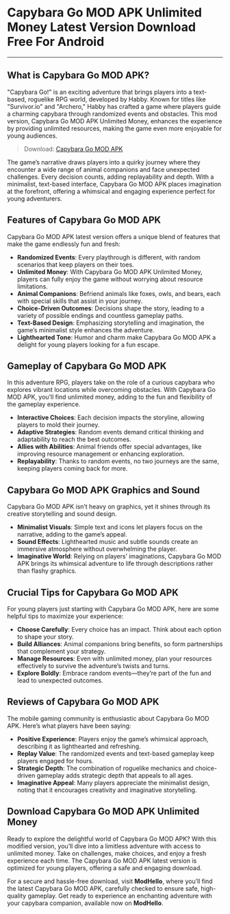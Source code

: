 # Capybara Go MOD APK Unlimited Money Latest Version Download Free For Android

---

## What is Capybara Go MOD APK?

"Capybara Go!" is an exciting adventure that brings players into a text-based, roguelike RPG world, developed by Habby. Known for titles like "Survivor.io" and "Archero," Habby has crafted a game where players guide a charming capybara through randomized events and obstacles. This mod version, Capybara Go MOD APK Unlimited Money, enhances the experience by providing unlimited resources, making the game even more enjoyable for young audiences.

>Download: [Capybara Go MOD APK](https://s.net.vn/H2f8)

The game’s narrative draws players into a quirky journey where they encounter a wide range of animal companions and face unexpected challenges. Every decision counts, adding replayability and depth. With a minimalist, text-based interface, Capybara Go MOD APK places imagination at the forefront, offering a whimsical and engaging experience perfect for young adventurers.

## Features of Capybara Go MOD APK

Capybara Go MOD APK latest version offers a unique blend of features that make the game endlessly fun and fresh:

- **Randomized Events**: Every playthrough is different, with random scenarios that keep players on their toes.
- **Unlimited Money**: With Capybara Go MOD APK Unlimited Money, players can fully enjoy the game without worrying about resource limitations.
- **Animal Companions**: Befriend animals like foxes, owls, and bears, each with special skills that assist in your journey.
- **Choice-Driven Outcomes**: Decisions shape the story, leading to a variety of possible endings and countless gameplay paths.
- **Text-Based Design**: Emphasizing storytelling and imagination, the game’s minimalist style enhances the adventure.
- **Lighthearted Tone**: Humor and charm make Capybara Go MOD APK a delight for young players looking for a fun escape.

## Gameplay of Capybara Go MOD APK

In this adventure RPG, players take on the role of a curious capybara who explores vibrant locations while overcoming obstacles. With Capybara Go MOD APK, you’ll find unlimited money, adding to the fun and flexibility of the gameplay experience.

- **Interactive Choices**: Each decision impacts the storyline, allowing players to mold their journey.
- **Adaptive Strategies**: Random events demand critical thinking and adaptability to reach the best outcomes.
- **Allies with Abilities**: Animal friends offer special advantages, like improving resource management or enhancing exploration.
- **Replayability**: Thanks to random events, no two journeys are the same, keeping players coming back for more.

## Capybara Go MOD APK Graphics and Sound

Capybara Go MOD APK isn’t heavy on graphics, yet it shines through its creative storytelling and sound design.

- **Minimalist Visuals**: Simple text and icons let players focus on the narrative, adding to the game’s appeal.
- **Sound Effects**: Lighthearted music and subtle sounds create an immersive atmosphere without overwhelming the player.
- **Imaginative World**: Relying on players’ imaginations, Capybara Go MOD APK brings its whimsical adventure to life through descriptions rather than flashy graphics.

## Crucial Tips for Capybara Go MOD APK

For young players just starting with Capybara Go MOD APK, here are some helpful tips to maximize your experience:

- **Choose Carefully**: Every choice has an impact. Think about each option to shape your story.
- **Build Alliances**: Animal companions bring benefits, so form partnerships that complement your strategy.
- **Manage Resources**: Even with unlimited money, plan your resources effectively to survive the adventure’s twists and turns.
- **Explore Boldly**: Embrace random events—they’re part of the fun and lead to unexpected outcomes.

## Reviews of Capybara Go MOD APK

The mobile gaming community is enthusiastic about Capybara Go MOD APK. Here’s what players have been saying:

- **Positive Experience**: Players enjoy the game’s whimsical approach, describing it as lighthearted and refreshing.
- **Replay Value**: The randomized events and text-based gameplay keep players engaged for hours.
- **Strategic Depth**: The combination of roguelike mechanics and choice-driven gameplay adds strategic depth that appeals to all ages.
- **Imaginative Appeal**: Many players appreciate the minimalist design, noting that it encourages creativity and imaginative storytelling.

## Download Capybara Go MOD APK Unlimited Money

Ready to explore the delightful world of Capybara Go MOD APK? With this modified version, you’ll dive into a limitless adventure with access to unlimited money. Take on challenges, make choices, and enjoy a fresh experience each time. The Capybara Go MOD APK latest version is optimized for young players, offering a safe and engaging download.

For a secure and hassle-free download, visit **ModHello**, where you’ll find the latest Capybara Go MOD APK, carefully checked to ensure safe, high-quality gameplay. Get ready to experience an enchanting adventure with your capybara companion, available now on **ModHello**.
